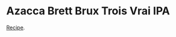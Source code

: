 # Azacca Brett Brux Trois Vrai IPA

[Recipe][azacca].

[azacca]: http://meekbrewingco.blogspot.com/2016/07/azacca-brett-brux-trois-vrai-ipa.html
